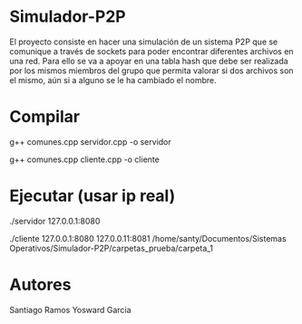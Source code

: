 # Simulador-P2P
El proyecto consiste en hacer una simulación de un sistema P2P que se comunique a través de sockets para poder encontrar diferentes archivos en una red. Para ello se va a apoyar en una tabla hash que debe ser realizada por los mismos miembros del grupo que permita valorar si dos archivos son el mismo, aún si a alguno se le ha cambiado el nombre.

# Compilar
g++ comunes.cpp servidor.cpp -o servidor

g++ comunes.cpp cliente.cpp -o cliente

# Ejecutar (usar ip real)
./servidor 127.0.0.1:8080

./cliente 127.0.0.1:8080 127.0.0.11:8081 /home/santy/Documentos/Sistemas Operativos/Simulador-P2P/carpetas_prueba/carpeta_1


# Autores
Santiago Ramos
Yosward Garcia